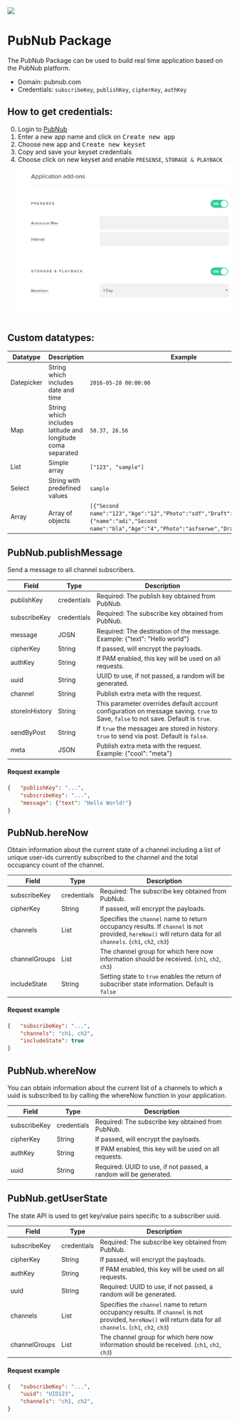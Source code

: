 [![](https://scdn.rapidapi.com/RapidAPI_banner.png)](https://rapidapi.com/package/PubNub/functions?utm_source=RapidAPIGitHub_PubNubFunctions&utm_medium=button&utm_content=RapidAPI_GitHub)

[create]:https://github.com/RapidSoftwareSolutions/Marketplace-PubNub-Package/blob/master/instructions/create.png?raw=true
[enable]:https://github.com/RapidSoftwareSolutions/Marketplace-PubNub-Package/blob/master/instructions/enable.png?raw=true

# PubNub Package
The PubNub Package can be used to build real time application based on the PubNub platform.
* Domain: pubnub.com
* Credentials: `subscribeKey`, `publishKey`, `cipherKey`, `authKey`

## How to get credentials: 
0. Login to [PubNub](https://admin.pubnub.com/#/login)
1. Enter a new app name and click on <kbd>Create new app</kbd>
2. Choose new app and <kbd>Create new keyset</kbd>
3. Copy and save your keyset credentials
4. Choose click on new keyset and enable `PRESENSE`, `STORAGE & PLAYBACK`
![Enable][enable]
 
## Custom datatypes:
 |Datatype|Description|Example
 |--------|-----------|----------
 |Datepicker|String which includes date and time|```2016-05-28 00:00:00```
 |Map|String which includes latitude and longitude coma separated|```50.37, 26.56```
 |List|Simple array|```["123", "sample"]```
 |Select|String with predefined values|```sample```
 |Array|Array of objects|```[{"Second name":"123","Age":"12","Photo":"sdf","Draft":"sdfsdf"},{"name":"adi","Second name":"bla","Age":"4","Photo":"asfserwe","Draft":"sdfsdf"}] ```

## PubNub.publishMessage
Send a message to all channel subscribers.

| Field         | Type       | Description
|---------------|------------|----------
| publishKey    | credentials| Required: The publish key obtained from PubNub.
| subscribeKey  | credentials| Required: The subscribe key obtained from PubNub.
| message       | JOSN       | Required: The destination of the message. Example: {"text": "Hello world"}
| cipherKey     | String     | If passed, will encrypt the payloads.
| authKey       | String     | If PAM enabled, this key will be used on all requests.
| uuid          | String     | UUID to use, if not passed, a random will be generated.
| channel       | String     | Publish extra meta with the request.
| storeInHistory| String     | This parameter overrides default account configuration on message saving. `true` to Save, `false` to not save. Default is `true`.
| sendByPost    | String     | If `true` the messages are stored in history. `true` to send via post. Default is `false`.
| meta          | JSON       | Publish extra meta with the request. Example:  {"cool": "meta"}

#### Request example
```json
{	"publishKey": "...",
	"subscribeKey": "...",
	"message": {"text": "Hello World!"}
}
```

## PubNub.hereNow
Obtain information about the current state of a channel including a list of unique user-ids currently subscribed to the channel and the total occupancy count of the channel.

| Field        | Type       | Description
|--------------|------------|----------
| subscribeKey | credentials| Required: The subscribe key obtained from PubNub.
| cipherKey    | String     | If passed, will encrypt the payloads.
| channels     | List      | Specifies the `channel` name to return occupancy results. If `channel` is not provided, `hereNow()` will return data for all `channels`. (`ch1`, `ch2`, `ch3`)
| channelGroups| List      | The channel group for which here now information should be received. (`ch1`, `ch2`, `ch3`)
| includeState | String     | Setting state to `true` enables the return of subscriber state information. Default is `false`

#### Request example
```json
{	"subscribeKey": "...",
	"channels": "ch1, ch2",
	"includeState": true
}
```

## PubNub.whereNow
You can obtain information about the current list of a channels to which a uuid is subscribed to by calling the whereNow function in your application.

| Field       | Type       | Description
|-------------|------------|----------
| subscribeKey| credentials| Required: The subscribe key obtained from PubNub.
| cipherKey   | String     | If passed, will encrypt the payloads.
| authKey     | String     | If PAM enabled, this key will be used on all requests.
| uuid        | String     | Required: UUID to use, if not passed, a random will be generated.

## PubNub.getUserState
The state API is used to get key/value pairs specific to a subscriber uuid.

| Field        | Type       | Description
|--------------|------------|----------
| subscribeKey | credentials| Required: The subscribe key obtained from PubNub.
| cipherKey    | String     | If passed, will encrypt the payloads.
| authKey      | String     | If PAM enabled, this key will be used on all requests.
| uuid         | String     | Required: UUID to use, if not passed, a random will be generated.
| channels     | List      | Specifies the `channel` name to return occupancy results. If `channel` is not provided, `hereNow()` will return data for all `channels`. (`ch1`, `ch2`, `ch3`)
| channelGroups| List      | The channel group for which here now information should be received. (`ch1`, `ch2`, `ch3`)

#### Request example
```json
{	"subscribeKey": "...",
	"uuid": "UID123",
	"channels": "ch1, ch2",
}
```
